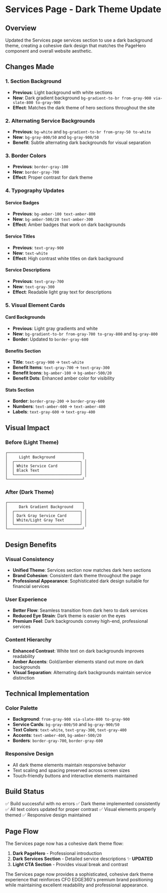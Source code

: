# Services Page - Dark Theme Update

## Overview
Updated the Services page services section to use a dark background theme, creating a cohesive dark design that matches the PageHero component and overall website aesthetic.

## Changes Made

### 1. Section Background
- **Previous**: Light background with white sections
- **New**: Dark gradient background `bg-gradient-to-br from-gray-900 via-slate-800 to-gray-900`
- **Effect**: Matches the dark theme of hero sections throughout the site

### 2. Alternating Service Backgrounds
- **Previous**: `bg-white` and `bg-gradient-to-br from-gray-50 to-white`
- **New**: `bg-gray-800/50` and `bg-gray-900/50`
- **Benefit**: Subtle alternating dark backgrounds for visual separation

### 3. Border Colors
- **Previous**: `border-gray-100`
- **New**: `border-gray-700`
- **Effect**: Proper contrast for dark theme

### 4. Typography Updates

#### Service Badges
- **Previous**: `bg-amber-100 text-amber-800`
- **New**: `bg-amber-500/20 text-amber-300`
- **Effect**: Amber badges that work on dark backgrounds

#### Service Titles
- **Previous**: `text-gray-900`
- **New**: `text-white`
- **Effect**: High contrast white titles on dark background

#### Service Descriptions
- **Previous**: `text-gray-700`
- **New**: `text-gray-300`
- **Effect**: Readable light gray text for descriptions

### 5. Visual Element Cards

#### Card Backgrounds
- **Previous**: Light gray gradients and white
- **New**: `bg-gradient-to-br from-gray-700 to-gray-800` and `bg-gray-800`
- **Border**: Updated to `border-gray-600`

#### Benefits Section
- **Title**: `text-gray-900` → `text-white`
- **Benefit Items**: `text-gray-700` → `text-gray-300`
- **Benefit Icons**: `bg-amber-100` → `bg-amber-500/20`
- **Benefit Dots**: Enhanced amber color for visibility

#### Stats Section
- **Border**: `border-gray-200` → `border-gray-600`
- **Numbers**: `text-amber-600` → `text-amber-400`
- **Labels**: `text-gray-600` → `text-gray-400`

## Visual Impact

### Before (Light Theme)
```
┌─────────────────────────────────┐
│     Light Background            │
│  ┌─────────────────────────────┐ │
│  │ White Service Card          │ │
│  │ Black Text                  │ │
│  └─────────────────────────────┘ │
└─────────────────────────────────┘
```

### After (Dark Theme)
```
┌─────────────────────────────────┐
│     Dark Gradient Background    │
│  ┌─────────────────────────────┐ │
│  │ Dark Gray Service Card      │ │
│  │ White/Light Gray Text       │ │
│  └─────────────────────────────┘ │
└─────────────────────────────────┘
```

## Design Benefits

### Visual Consistency
- **Unified Theme**: Services section now matches dark hero sections
- **Brand Cohesion**: Consistent dark theme throughout the page
- **Professional Appearance**: Sophisticated dark design suitable for financial services

### User Experience
- **Better Flow**: Seamless transition from dark hero to dark services
- **Reduced Eye Strain**: Dark theme is easier on the eyes
- **Premium Feel**: Dark backgrounds convey high-end, professional services

### Content Hierarchy
- **Enhanced Contrast**: White text on dark backgrounds improves readability
- **Amber Accents**: Gold/amber elements stand out more on dark backgrounds
- **Visual Separation**: Alternating dark backgrounds maintain service distinction

## Technical Implementation

### Color Palette
- **Background**: `from-gray-900 via-slate-800 to-gray-900`
- **Service Cards**: `bg-gray-800/50` and `bg-gray-900/50`
- **Text Colors**: `text-white`, `text-gray-300`, `text-gray-400`
- **Accents**: `text-amber-400`, `bg-amber-500/20`
- **Borders**: `border-gray-700`, `border-gray-600`

### Responsive Design
- All dark theme elements maintain responsive behavior
- Text scaling and spacing preserved across screen sizes
- Touch-friendly buttons and interactive elements maintained

## Build Status
✅ Build successful with no errors
✅ Dark theme implemented consistently
✅ All text colors updated for proper contrast
✅ Visual elements properly themed
✅ Responsive design maintained

## Page Flow
The Services page now has a cohesive dark theme flow:
1. **Dark PageHero** - Professional introduction
2. **Dark Services Section** - Detailed service descriptions ✨ **UPDATED**
3. **Light CTA Section** - Provides visual break and contrast

The Services page now provides a sophisticated, cohesive dark theme experience that reinforces CFO EDGE360's premium brand positioning while maintaining excellent readability and professional appearance.